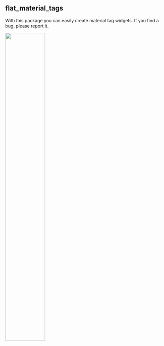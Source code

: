 ## flat_material_tags

With this package you can easily create material tag widgets.
If you find a bug, please report it.

<img src="https://user-images.githubusercontent.com/53107639/115950932-0addb700-a519-11eb-9199-eeca4c8cf927.png" width=50%>
